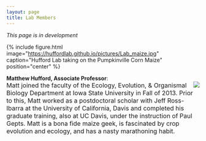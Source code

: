 ```yaml
---
layout: page
title: Lab Members
---
```


<i>This page is in development</i>

{% include figure.html image="https://huffordlab.github.io/pictures/Lab_maize.jpg" caption="Hufford Lab taking on the Pumpkinville Corn Maize" position="center" %}


<p line-height="0.5"><b>Matthew Hufford, Associate Professor</b>: <br>
<img src="https://huffordlab.github.io/pictures/Matt.jpg" align="right"><font size="3">Matt joined the faculty of the Ecology, Evolution, & Organismal Biology Department at Iowa State University in Fall of 2013. Prior to this, Matt worked as a postdoctoral scholar with Jeff Ross-Ibarra at the University of California, Davis and completed his graduate training, also at UC Davis, under the instruction of Paul Gepts. Matt is a bona fide maize geek, is fascinated by crop evolution and ecology, and has a nasty marathoning habit.</font></p>